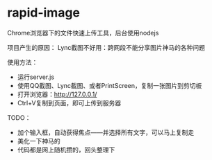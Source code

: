 rapid-image
===========

Chrome浏览器下的文件快速上传工具，后台使用nodejs

项目产生的原因：
Lync截图不好用：跨网段不能分享图片神马的各种问题

使用方法：

- 运行server.js
- 使用QQ截图、Lync截图、或者PrintScreen，复制一张图片到剪切板
- 打开浏览器：http://127.0.0.1/
- Ctrl+V复制到页面，即可上传到服务器


TODO：

- 加个输入框，自动获得焦点——并选择所有文字，可以马上复制走
- 美化一下神马的
- 代码都是网上随机攒的，回头整理下